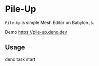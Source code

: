 # Pile-Up

`Pile-Up` is simple Mesh Editor on Babylon.js.

Demo https://pile-up.deno.dev

## Usage

deno task start
